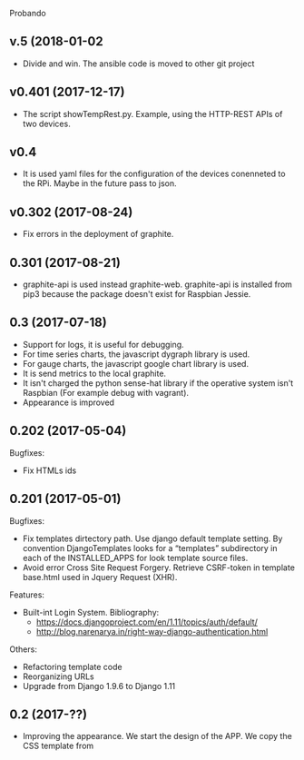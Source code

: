 Probando

## v.5 (2018-01-02

 - Divide and win. The ansible code is moved to other git project

## v0.401 (2017-12-17)
 - The script showTempRest.py. Example, using the HTTP-REST APIs of two devices.

## v0.4
 - It is used yaml files for the configuration of the devices conenneted to the RPi. Maybe in the future pass to json.

## v0.302 (2017-08-24)
 - Fix errors in the deployment of graphite.

## 0.301 (2017-08-21)
 - graphite-api is used instead graphite-web. graphite-api is installed from pip3 because
   the package doesn't exist for Raspbian Jessie.

## 0.3 (2017-07-18)
 - Support for logs, it is useful for debugging.
 - For time series charts, the javascript dygraph library is used.
 - For gauge charts, the javascript google chart library is used.
 - It is send metrics to the local graphite.
 - It isn't charged the python sense-hat library if the operative system isn't Raspbian (For example debug with vagrant).
 - Appearance is improved


## 0.202 (2017-05-04)

Bugfixes:
  - Fix HTMLs ids

## 0.201 (2017-05-01)

Bugfixes:
  - Fix templates dirtectory path. Use django default template setting.
  By convention DjangoTemplates looks for a “templates” subdirectory
  in each of the INSTALLED_APPS for look template source files.
  - Avoid error Cross Site Request Forgery. Retrieve CSRF-token in
  template base.html used in Jquery Request (XHR).

Features:
  - Built-int Login System. Bibliography:
    - https://docs.djangoproject.com/en/1.11/topics/auth/default/
    - http://blog.narenarya.in/right-way-django-authentication.html

Others:
  - Refactoring template code
  - Reorganizing URLs
  - Upgrade from Django 1.9.6 to Django 1.11

## 0.2 (2017-??)
  - Improving the appearance. We start the design of the APP.
  We copy the CSS template from

